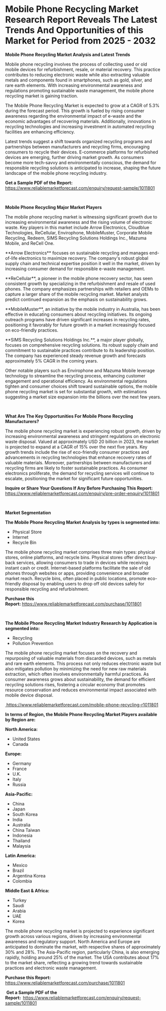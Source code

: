 <p><h1>Mobile Phone Recycling Market Research Report Reveals The Latest Trends And Opportunities of this Market for Period from 2025 - 2032</h1></p><p><strong>Mobile Phone Recycling Market Analysis and Latest Trends</strong></p>
<p><p>Mobile phone recycling involves the process of collecting used or old mobile devices for refurbishment, resale, or material recovery. This practice contributes to reducing electronic waste while also extracting valuable metals and components found in smartphones, such as gold, silver, and rare earth elements. With increasing environmental awareness and regulations promoting sustainable waste management, the mobile phone recycling market is gaining traction.</p><p>The Mobile Phone Recycling Market is expected to grow at a CAGR of 5.3% during the forecast period. This growth is fueled by rising consumer awareness regarding the environmental impact of e-waste and the economic advantages of recovering materials. Additionally, innovations in recycling technologies and increasing investment in automated recycling facilities are enhancing efficiency.</p><p>Latest trends suggest a shift towards organized recycling programs and partnerships between manufacturers and recycling firms, encouraging consumers to recycle their devices. E-commerce platforms for refurbished devices are emerging, further driving market growth. As consumers become more tech-savvy and environmentally conscious, the demand for responsible recycling solutions is anticipated to increase, shaping the future landscape of the mobile phone recycling industry.</p></p>
<p><strong>Get a Sample PDF of the Report:&nbsp;</strong> <a href="https://www.reliablemarketforecast.com/enquiry/request-sample/1011801?utm_campaign=2445&utm_medium=2&utm_source=Github&utm_content=ia&utm_term=18042025&utm_id=mobile-phone-recycling">https://www.reliablemarketforecast.com/enquiry/request-sample/1011801</a></p>
<p>&nbsp;</p>
<p><strong>Mobile Phone Recycling Major Market Players</strong></p>
<p><p>The mobile phone recycling market is witnessing significant growth due to increasing environmental awareness and the rising volume of electronic waste. Key players in this market include Arrow Electronics, Cloudblue Technologies, ReCellular, Envirophone, MobileMuster, Corporate Mobile Recycling, Redeem, SIMS Recycling Solutions Holdings Inc., Mazuma Mobile, and ReCell One.</p><p>**Arrow Electronics** focuses on sustainable recycling and manages end-of-life electronics to maximize recovery. The company's robust global supply chain and technical expertise position it well in the market, driven by increasing consumer demand for responsible e-waste management.</p><p>**ReCellular**, a pioneer in the mobile phone recovery sector, has seen consistent growth by specializing in the refurbishment and resale of used phones. The company emphasizes partnerships with retailers and OEMs to capture a larger share of the mobile recycling market. Market analysts predict continued expansion as the emphasis on sustainability grows.</p><p>**MobileMuster**, an initiative by the mobile industry in Australia, has been effective in educating consumers about recycling initiatives. Its ongoing outreach programs have driven significant increases in recycling rates, positioning it favorably for future growth in a market increasingly focused on eco-friendly practices.</p><p>**SIMS Recycling Solutions Holdings Inc.**, a major player globally, focuses on comprehensive recycling solutions. Its robust supply chain and commitment to sustainable practices contribute to its leadership position. The company has experienced steady revenue growth and forecasts approximately 5% CAGR in the coming years.</p><p>Other notable players such as Envirophone and Mazuma Mobile leverage technology to streamline the recycling process, enhancing customer engagement and operational efficiency. As environmental regulations tighten and consumer choices shift toward sustainable options, the mobile phone recycling market is set for substantial growth, with estimations suggesting a market size expansion into the billions over the next few years.</p></p>
<p>&nbsp;</p>
<p><strong>What Are The Key Opportunities For Mobile Phone Recycling Manufacturers?</strong></p>
<p><p>The mobile phone recycling market is experiencing robust growth, driven by increasing environmental awareness and stringent regulations on electronic waste disposal. Valued at approximately USD 20 billion in 2023, the market is projected to expand at a CAGR of 15% over the next five years. Key growth trends include the rise of eco-friendly consumer practices and advancements in recycling technologies that enhance recovery rates of valuable materials. Moreover, partnerships between manufacturers and recycling firms are likely to foster sustainable practices. As consumer electronics proliferate, the demand for recycling services will continue to escalate, positioning the market for significant future opportunities.</p></p>
<p><strong>Inquire or Share Your Questions If Any Before Purchasing This Report:</strong> <a href="https://www.reliablemarketforecast.com/enquiry/pre-order-enquiry/1011801?utm_campaign=2445&utm_medium=2&utm_source=Github&utm_content=ia&utm_term=18042025&utm_id=mobile-phone-recycling">https://www.reliablemarketforecast.com/enquiry/pre-order-enquiry/1011801</a></p>
<p>&nbsp;</p>
<p><strong>Market Segmentation</strong></p>
<p><strong>The Mobile Phone Recycling Market Analysis by types is segmented into:</strong></p>
<p><ul><li>Physical Store</li><li>Internet</li><li>Recycle Bin</li></ul></p>
<p><p>The mobile phone recycling market comprises three main types: physical stores, online platforms, and recycle bins. Physical stores offer direct buy-back services, allowing consumers to trade in devices while receiving instant cash or credit. Internet-based platforms facilitate the sale of old phones through websites or apps, providing convenience and broader market reach. Recycle bins, often placed in public locations, promote eco-friendly disposal by enabling users to drop off old devices safely for responsible recycling and refurbishment.</p></p>
<p><strong>Purchase this Report:&nbsp;</strong><a href="https://www.reliablemarketforecast.com/purchase/1011801?utm_campaign=2445&utm_medium=2&utm_source=Github&utm_content=ia&utm_term=18042025&utm_id=mobile-phone-recycling">https://www.reliablemarketforecast.com/purchase/1011801</a></p>
<p>&nbsp;</p>
<p><strong>The Mobile Phone Recycling Market Industry Research by Application is segmented into:</strong></p>
<p><ul><li>Recycling</li><li>Pollution Prevention</li></ul></p>
<p><p>The mobile phone recycling market focuses on the recovery and repurposing of valuable materials from discarded devices, such as metals and rare earth elements. This process not only reduces electronic waste but also mitigates pollution by minimizing the need for new raw materials extraction, which often involves environmentally harmful practices. As consumer awareness grows about sustainability, the demand for efficient recycling solutions rises, fostering a circular economy that promotes resource conservation and reduces environmental impact associated with mobile device disposal.</p></p>
<p><a href="https://www.reliablemarketforecast.com/mobile-phone-recycling-r1011801?utm_campaign=2445&utm_medium=2&utm_source=Github&utm_content=ia&utm_term=18042025&utm_id=mobile-phone-recycling">&nbsp;https://www.reliablemarketforecast.com/mobile-phone-recycling-r1011801</a></p>
<p><strong>In terms of Region, the Mobile Phone Recycling Market Players available by Region are:</strong></p>
<p>
    <p> <strong> North America: </strong>
        <ul>
            <li>United States</li>
            <li>Canada</li>
        </ul>
        </p> 
    <p> <strong> Europe: </strong>
        <ul>
            <li>Germany</li>
            <li>France</li>
            <li>U.K.</li>
            <li>Italy</li>
            <li>Russia</li>
        </ul>
        </p> 
    <p> <strong> Asia-Pacific: </strong>
        <ul>
            <li>China</li>
            <li>Japan</li>
            <li>South Korea</li>
            <li>India</li>
            <li>Australia</li>
            <li>China Taiwan</li>
            <li>Indonesia</li>
            <li>Thailand</li>
            <li>Malaysia</li>
        </ul>
        </p> 
    <p> <strong> Latin America: </strong>
        <ul>
            <li>Mexico</li>
            <li>Brazil</li>
            <li>Argentina Korea</li>
            <li>Colombia</li>
        </ul>
        </p> 
    <p> <strong> Middle East & Africa: </strong>
        <ul>
            <li>Turkey</li>
            <li>Saudi</li>
            <li>Arabia</li>
            <li>UAE</li>
            <li>Korea</li>
        </ul>
    </p>
    </p>
<p><p>The mobile phone recycling market is projected to experience significant growth across various regions, driven by increasing environmental awareness and regulatory support. North America and Europe are anticipated to dominate the market, with respective shares of approximately 30% and 28%. The Asia-Pacific region, particularly China, is also emerging rapidly, holding around 25% of the market. The USA contributes about 17% to the market share, reflecting a growing trend towards sustainable practices and electronic waste management.</p></p>
<p><strong>Purchase this Report: </strong><a href="https://www.reliablemarketforecast.com/purchase/1011801?utm_campaign=2445&utm_medium=2&utm_source=Github&utm_content=ia&utm_term=18042025&utm_id=mobile-phone-recycling">https://www.reliablemarketforecast.com/purchase/1011801</a></p>
<p>&nbsp;<strong>Get a Sample PDF of the Report:&nbsp;&nbsp;</strong><a href="https://www.reliablemarketforecast.com/enquiry/request-sample/1011801?utm_campaign=2445&utm_medium=2&utm_source=Github&utm_content=ia&utm_term=18042025&utm_id=mobile-phone-recycling">https://www.reliablemarketforecast.com/enquiry/request-sample/1011801</a></p>
<p><strong></strong></p>
<p><p></p><p></p><p></p></p>
